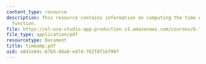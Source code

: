```yaml
---
content_type: resource
description: This resource contains information on computing the time dependent amplitude
  function.
file: https://ol-ocw-studio-app-production.s3.amazonaws.com/courses/6-728-applied-quantum-and-statistical-physics-fall-2006/a841e84c67b588a0ed74782f8f1bf98f_timeamp.pdf
file_type: application/pdf
resourcetype: Document
title: timeamp.pdf
uid: a841e84c-67b5-88a0-ed74-782f8f1bf98f
---
```

